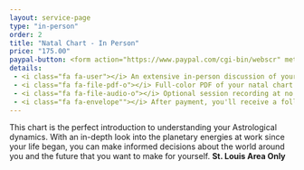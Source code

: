 ```yaml
---
layout: service-page
type: "in-person"
order: 2
title: "Natal Chart - In Person"
price: "175.00"
paypal-button: <form action="https://www.paypal.com/cgi-bin/webscr" method="post" target="_top"><input type="hidden" name="cmd" value="_s-xclick"><input type="hidden" name="hosted_button_id" value="D2NKP23KATWBS"><table><tr><td><input type="hidden" name="on0" value="Birth Information">Birth Information</td></tr><tr><td><input type="text" name="os0" maxlength="200"></td></tr></table><input type="image" src="https://www.paypalobjects.com/webstatic/en_US/i/buttons/checkout-logo-medium.png" border="0" name="submit" alt="PayPal - The safer, easier way to pay online!"><img alt="" border="0" src="https://www.paypalobjects.com/en_US/i/scr/pixel.gif" width="1" height="1"></form>
details:
 - <i class="fa fa-user"></i> An extensive in-person discussion of your chart
 - <i class="fa fa-file-pdf-o"></i> Full-color PDF of your natal chart wheel
 - <i class="fa fa-file-audio-o"></i> Optional session recording at no additional cost
 - <i class="fa fa-envelope""></i> After payment, you'll receive a follow-up email for appointment setup.
---
```


This chart is the perfect introduction to understanding your Astrological dynamics. 
With an in-depth look into the planetary energies at work since your life began, 
you can make informed decisions about the world around you and the future 
that you want to make for yourself. __St. Louis Area Only__
